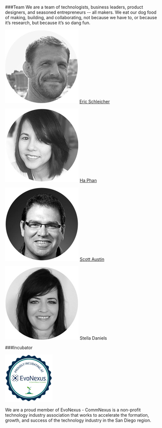 ﻿###Team
We are a team of technologists, business leaders, product designers, and seasoned entrepreneurs -- all makers. We eat our dog food of making, building, and collaborating, not because we have to, or because it’s research, but because it’s so dang fun.


![Eric](https://raw.githubusercontent.com/Obrary/public-site-assets/master/About/images/Eric-Circle_medium.png)
[Eric Schleicher](http://www.linkedin.com/in/ericschleicher) 

![Ha Phan](https://raw.githubusercontent.com/Obrary/public-site-assets/master/About/images/Ha-Circle_medium.png)
[Ha Phan](http://www.linkedin.com/in/hpuxixd/)

![Scott Austin](https://raw.githubusercontent.com/Obrary/public-site-assets/master/About/images/Scott-Circle_medium.png)
[Scott Austin](http://www.linkedin.com/in/svaustin)

![Stella Daniels](https://raw.githubusercontent.com/Obrary/public-site-assets/master/About/images/Stella_medium.png)
Stella Daniels

###Incubator

<a href="http://www.commnexus.org/evonexus-companies/obrary-inc/"><img src="https://raw.githubusercontent.com/Obrary/public-site-assets/master/About/images/evobadge.png"/></a>

We are a proud member of EvoNexus - CommNexus is a non-profit technology industry association that works to accelerate the formation, growth, and success of the technology industry in the San Diego region.
